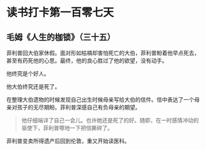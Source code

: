 ﻿读书打卡第一百零七天
===

## 毛姆《人生的枷锁》（三十五）

菲利普回大伯家休假。面对形如枯槁却害怕死亡的大伯，菲利普盼着他早点死去，甚至有药死他的心思。最终，他的良心胜过了他的欲望，没有动手。

他终究是个好人。

他大伯终究还是死了。

在整理大伯遗物的时候发现自己出生时候母亲写给大伯的信件。信中表达了一个母亲对孩子的无尽期盼。菲利普深感自己有负母亲的期望。

> 他仔细端详了自己一会儿。也许她还是死了的好。随即，在一时感情冲动的驱使下，菲利普嚓地一下把信撕碎了。

菲利普变卖所得遗产后回到伦敦，重又开始读医科。